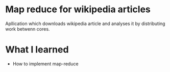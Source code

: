 # Map reduce for wikipedia articles

Apllication which downloads wikipedia article and analyses it by distributing work betwenn cores.

# What I learned
* How to implement map-reduce
